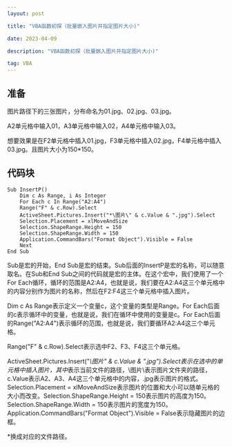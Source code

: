 ```yaml
---
layout: post

title: "VBA函数初探（批量嵌入图片并指定图片大小)"

date: 2023-04-09

description: "VBA函数初探（批量嵌入图片并指定图片大小)"

tag: VBA
---
```

## 准备

图片路径下的三张图片，分布命名为01.jpg、02.jpg、03.jpg。

A2单元格中输入01，A3单元格中输入02，A4单元格中输入03。

想要效果是在F2单元格中插入01.jpg，F3单元格中插入02.jpg，F4单元格中插入03.jpg。且图片大小为150*150。

## 代码块

```vba
Sub InsertP()
    Dim c As Range, i As Integer
    For Each c In Range("A2:A4")
    Range("F" & c.Row).Select
    ActiveSheet.Pictures.Insert("*\图片\" & c.Value & ".jpg").Select
    Selection.Placement = xlMoveAndSize
    Selection.ShapeRange.Height = 150
    Selection.ShapeRange.Width = 150
    Application.CommandBars("Format Object").Visible = False
    Next
End Sub
```

Sub是宏的开始，End Sub是宏的结束。Sub后面的InsertP是宏的名称，可以随意取名。在Sub和End Sub之间的代码就是宏的主体。在这个宏中，我们使用了一个For Each循环，循环的范围是A2:A4，也就是说，我们要在A2:A4这三个单元格中的内容分别作为图片的名称，然后在F2:F4这三个单元格中插入图片。

Dim c As Range表示定义一个变量c，这个变量的类型是Range。For Each后面的c表示循环中的变量，也就是说，我们在循环中使用的变量是c。For Each后面的Range("A2:A4")表示循环的范围，也就是说，我们要循环A2:A4这三个单元格。

Range("F" & c.Row).Select表示选中F2、F3、F4这三个单元格。

ActiveSheet.Pictures.Insert("*\图片\" & c.Value & ".jpg").Select表示在选中的单元格中插入图片，其中*表示当前文件的路径，\图片\表示图片文件夹的路径，c.Value表示A2、A3、A4这三个单元格中的内容，.jpg表示图片的格式。Selection.Placement = xlMoveAndSize表示图片的位置和大小可以随单元格的大小而改变。Selection.ShapeRange.Height = 150表示图片的高度为150。Selection.ShapeRange.Width = 150表示图片的宽度为150。Application.CommandBars("Format Object").Visible = False表示隐藏图片的边框。

*换成对应的文件路径。